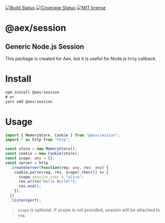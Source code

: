 [![Build Status](https://travis-ci.org/aex-ts-node/session.svg?branch=master)](https://travis-ci.org/aex-ts-node/session.svg?branch=master)
[![Coverage Status](https://coveralls.io/repos/github/aex-ts-node/session/badge.svg?branch=master)](https://coveralls.io/github/aex-ts-node/session?branch=master)
[![MIT license](http://img.shields.io/badge/license-MIT-brightgreen.svg)](http://opensource.org/licenses/MIT)

# @aex/session

## Generic Node.js Session

This package is created for Aex, but it is useful for Node.js `http` callback.

# Install

```ts
npm install @aex/session
# or
yarn add @aex/session
```

# Usage

```ts
import { MemoryStore, Cookie } from "@aex/session";
import * as http from "http";

const store = new MemoryStore();
const cookie = new Cookie(store);
const scope: any = {};
const server = http
  .createServer(function(req: any, res: any) {
    cookie.parse(req, res, scope).then(() => {
      scope.session.user = "alice";
      res.write("Hello World!");
      res.end();
    });
  })
  .listen(port);
```

> `scope` is optional. If scope is not provided, session will be attached to `req`.
